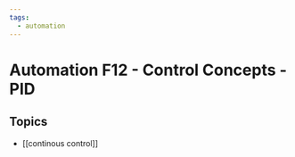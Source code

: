 ```yaml
---
tags:
  - automation
---
```

# Automation F12 - Control Concepts - PID

## Topics
- [[continous control]]